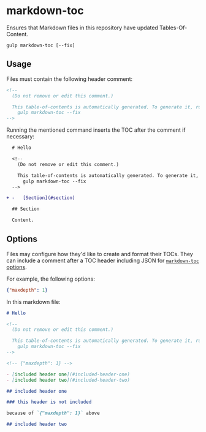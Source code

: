 # markdown-toc

Ensures that Markdown files in this repository have updated Tables-Of-Content.

```
gulp markdown-toc [--fix]
```

## Usage

Files must contain the following header comment:

```markdown
<!--
  (Do not remove or edit this comment.)

  This table-of-contents is automatically generated. To generate it, run:
    gulp markdown-toc --fix
-->
```

Running the mentioned command inserts the TOC after the comment if necessary:

```diff
  # Hello

  <!--
    (Do not remove or edit this comment.)

    This table-of-contents is automatically generated. To generate it, run:
      gulp markdown-toc --fix
  -->

+ -   [Section](#section)

  ## Section

  Content.
```

## Options

Files may configure how they'd like to create and format their TOCs. They can include a comment after a TOC header including JSON for [`markdown-toc` options](https://github.com/jonschlinkert/markdown-toc#options).

For example, the following options:

```json
{"maxdepth": 1}
```

In this markdown file:

```markdown
# Hello

<!--
  (Do not remove or edit this comment.)

  This table-of-contents is automatically generated. To generate it, run:
    gulp markdown-toc --fix
-->

<!-- {"maxdepth": 1} -->

- [included header one](#included-header-one)
- [included header two](#included-header-two)

## included header one

### this header is not included

because of `{"maxdepth": 1}` above

## included header two
```
